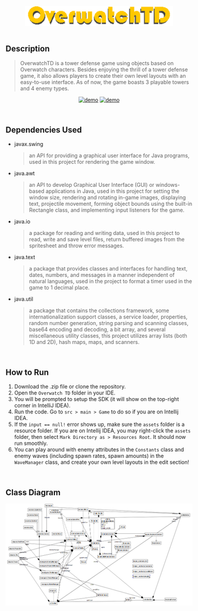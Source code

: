 <br/>
<div align="center"><img src="/Images/Logo.png" alt="Logo" width="400"/></div>

<br/>

## Description
> OverwatchTD is a tower defense game using objects based on Overwatch characters. Besides enjoying the thrill of a tower defense game, it also allows players to create their own level layouts with an easy-to-use interface. As of now, the game boasts 3 playable towers and 4 enemy types.

<div align="center">
  
[![demo](https://img.shields.io/badge/Report-Read-blue?logo=readthedocs&logoColor=blue)](https://drive.google.com/file/d/1LskFEEZ3S8XLMA2fpQzpFd3xWOMAyoe4/view?usp=drive_link)
[![demo](https://img.shields.io/static/v1?label=Video%20Demo&message=Watch&color=red&logo=youtube&logoColor=red)](https://drive.google.com/file/d/1LskFEEZ3S8XLMA2fpQzpFd3xWOMAyoe4/view?usp=drive_link)
</div>
<br/>

## Dependencies Used

- javax.swing
  > an API for providing a graphical user interface for Java programs, used in this project for rendering the game window.

- java.awt
  > an API to develop Graphical User Interface (GUI) or windows-based applications in Java, used in this project for setting the window size, rendering and rotating in-game images, displaying text, projectile movement, forming object bounds using the built-in Rectangle class, and implementing input listeners for the game.

- java.io
  > a package for reading and writing data, used in this project to read, write and save level files, return buffered images from the spritesheet and throw error messages.

- java.text
  > a package that provides classes and interfaces for handling text, dates, numbers, and messages in a manner independent of natural languages, used in the project to format a timer used in the game to 1 decimal place.

- java.util
  > a package that contains the collections framework, some internationalization support classes, a service loader, properties, random number generation, string parsing and scanning classes, base64 encoding and decoding, a bit array, and several miscellaneous utility classes, this project utilizes array lists (both 1D and 2D), hash maps, maps, and scanners.
<br/>

## How to Run
1. Download the .zip file or clone the repository.
2. Open the `Overwatch TD` folder in your IDE.
3. You will be prompted to setup the SDK (it will show on the top-right corner in IntelliJ IDEA).
4. Run the code. Go to `src > main > Game` to do so if you are on Intellij IDEA.
5. If the `input == null!` error shows up, make sure the `assets` folder is a resource folder. If you are on Intellij IDEA, you may right-click the `assets` folder, then select `Mark Directory as > Resources Root`. It should now run smoothly.
6. You can play around with enemy attributes in the `Constants` class and enemy waves (including spawn rates, spawn amounts) in the `WaveManager` class, and create your own level layouts in the edit section!
<br/>

## Class Diagram
![ClassDiagram](/Images/ClassDiagram.png)
